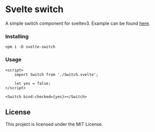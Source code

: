 # Svelte switch

A simple switch component for sveltev3. Example can be found [here](https://svelte.dev/repl/35d77f2ab11e4197a19ffd8e7c4ac74e?version=3.9.1).

### Installing

`npm i -D svelte-switch`

### Usage

```
<script>
	import Switch from './Switch.svelte';

	let yes = false;
</script>

<Switch bind:checked={yes}></Switch>
```

## License

This project is licensed under the MIT License.
